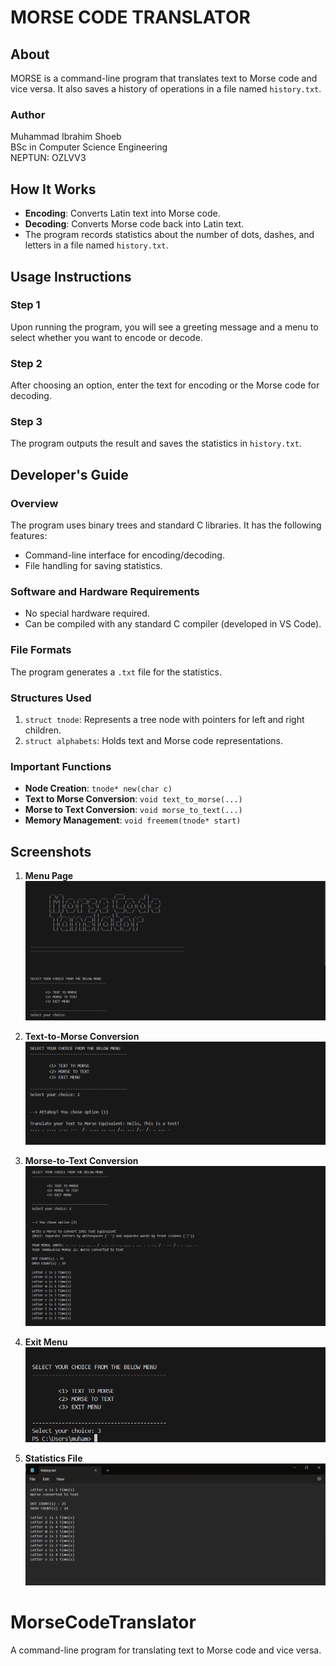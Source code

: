 # MORSE CODE TRANSLATOR

## About
MORSE is a command-line program that translates text to Morse code and vice versa. It also saves a history of operations in a file named `history.txt`.

### Author
Muhammad Ibrahim Shoeb  
BSc in Computer Science Engineering  
NEPTUN: OZLVV3


## How It Works
- **Encoding**: Converts Latin text into Morse code.
- **Decoding**: Converts Morse code back into Latin text.
- The program records statistics about the number of dots, dashes, and letters in a file named `history.txt`.



## Usage Instructions
### Step 1
Upon running the program, you will see a greeting message and a menu to select whether you want to encode or decode.

### Step 2
After choosing an option, enter the text for encoding or the Morse code for decoding.

### Step 3
The program outputs the result and saves the statistics in `history.txt`.



## Developer's Guide
### Overview
The program uses binary trees and standard C libraries. It has the following features:
- Command-line interface for encoding/decoding.
- File handling for saving statistics.



### Software and Hardware Requirements
- No special hardware required.
- Can be compiled with any standard C compiler (developed in VS Code).



### File Formats
The program generates a `.txt` file for the statistics.

### Structures Used
1. `struct tnode`: Represents a tree node with pointers for left and right children.
2. `struct alphabets`: Holds text and Morse code representations.

### Important Functions
- **Node Creation**: `tnode* new(char c)`
- **Text to Morse Conversion**: `void text_to_morse(...)`
- **Morse to Text Conversion**: `void morse_to_text(...)`
- **Memory Management**: `void freemem(tnode* start)`



## Screenshots

1. **Menu Page**  
   ![Menu Page](screenshots/menu.png)

2. **Text-to-Morse Conversion**  
   ![Text-to-Morse Conversion](screenshots/text-to-morse.png)

3. **Morse-to-Text Conversion**  
   ![Morse-to-Text Conversion](screenshots/morse-to-text.png)

4. **Exit Menu**  
   ![Exit Menu](screenshots/exit.png)

5. **Statistics File**  
   ![Statistics File](screenshots/statistics.png)

# MorseCodeTranslator
A command-line program for translating text to Morse code and vice versa.


